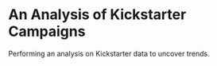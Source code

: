 # An Analysis of Kickstarter Campaigns
Performing an analysis on Kickstarter data to uncover trends.
